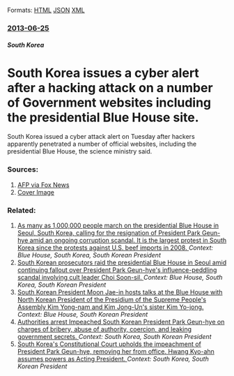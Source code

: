 
Formats: [HTML](/news/2013/06/25/south-korea-issues-a-cyber-alert-after-a-hacking-attack-on-a-number-of-government-websites-including-the-presidential-blue-house-site.html)  [JSON](/news/2013/06/25/south-korea-issues-a-cyber-alert-after-a-hacking-attack-on-a-number-of-government-websites-including-the-presidential-blue-house-site.json)  [XML](/news/2013/06/25/south-korea-issues-a-cyber-alert-after-a-hacking-attack-on-a-number-of-government-websites-including-the-presidential-blue-house-site.xml)  

### [2013-06-25](/news/2013/06/25/index.md)

##### South Korea
# South Korea issues a cyber alert after a hacking attack on a number of Government websites including the presidential Blue House site. 

South Korea issued a cyber attack alert on Tuesday after hackers apparently penetrated a number of official websites, including the presidential Blue House, the science ministry said.


### Sources:

1. [AFP via Fox News](http://www.foxnews.com/world/2013/06/24/skorea-sounds-alert-after-official-websites-hacked/)
1. [Cover Image](http://a57.foxnews.com/images.foxnews.com/content/fox-news/world/2013/06/24/skorea-sounds-alert-after-official-websites-hacked/_jcr_content/par/featured-media/media-0.img.jpg/0/0/1422581433523.jpg?ve=1)

### Related:

1. [As many as 1,000,000 people march on the presidential Blue House in Seoul, South Korea, calling for the resignation of President Park Geun-hye amid an ongoing corruption scandal. It is the largest protest in South Korea since the protests against U.S. beef imports in 2008. ](/news/2016/11/12/as-many-as-1-000-000-people-march-on-the-presidential-blue-house-in-seoul-south-korea-calling-for-the-resignation-of-president-park-geun-h.md) _Context: Blue House, South Korea, South Korean President_
2. [South Korean prosecutors raid the presidential Blue House in Seoul amid continuing fallout over President Park Geun-hye's influence-peddling scandal involving cult leader Choi Soon-sil. ](/news/2016/10/29/south-korean-prosecutors-raid-the-presidential-blue-house-in-seoul-amid-continuing-fallout-over-president-park-geun-hye-s-influence-peddling.md) _Context: Blue House, South Korea, South Korean President_
3. [South Korean President Moon Jae-in hosts talks at the Blue House with North Korean President of the Presidium of the Supreme People's Assembly Kim Yong-nam and Kim Jong-Un's sister Kim Yo-jong. ](/news/2018/02/10/south-korean-president-moon-jae-in-hosts-talks-at-the-blue-house-with-north-korean-president-of-the-presidium-of-the-supreme-people-s-assemb.md) _Context: Blue House, South Korean President_
4. [Authorities arrest Impeached South Korean President Park Geun-hye on charges of bribery, abuse of authority, coercion, and leaking government secrets. ](/news/2017/03/30/authorities-arrest-impeached-south-korean-president-park-geun-hye-on-charges-of-bribery-abuse-of-authority-coercion-and-leaking-governmen.md) _Context: South Korea, South Korean President_
5. [South Korea's Constitutional Court upholds the impeachment of President Park Geun-hye, removing her from office. Hwang Kyo-ahn assumes powers as Acting President. ](/news/2017/03/10/south-korea-s-constitutional-court-upholds-the-impeachment-of-president-park-geun-hye-removing-her-from-office-hwang-kyo-ahn-assumes-power.md) _Context: South Korea, South Korean President_
